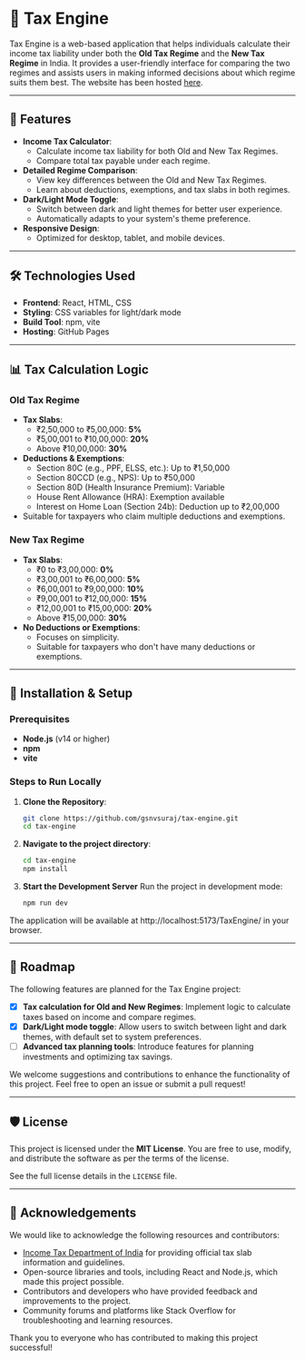 # 🧮 Tax Engine

Tax Engine is a web-based application that helps individuals calculate their income tax liability under both the **Old Tax Regime** and the **New Tax Regime** in India. It provides a user-friendly interface for comparing the two regimes and assists users in making informed decisions about which regime suits them best. The website has been hosted [here](https://gsnvsuraj.github.io/TaxEngine/).

---

## 🚀 Features
- **Income Tax Calculator**:
  - Calculate income tax liability for both Old and New Tax Regimes.
  - Compare total tax payable under each regime.
- **Detailed Regime Comparison**:
  - View key differences between the Old and New Tax Regimes.
  - Learn about deductions, exemptions, and tax slabs in both regimes.
- **Dark/Light Mode Toggle**:
  - Switch between dark and light themes for better user experience.
  - Automatically adapts to your system's theme preference.
- **Responsive Design**:
  - Optimized for desktop, tablet, and mobile devices.

---

## 🛠️ Technologies Used
- **Frontend**: React, HTML, CSS
- **Styling**: CSS variables for light/dark mode
- **Build Tool**: npm, vite
- **Hosting**: GitHub Pages

---

## 📊 Tax Calculation Logic

### Old Tax Regime
- **Tax Slabs**:
  - ₹2,50,000 to ₹5,00,000: **5%**
  - ₹5,00,001 to ₹10,00,000: **20%**
  - Above ₹10,00,000: **30%**
- **Deductions & Exemptions**:
  - Section 80C (e.g., PPF, ELSS, etc.): Up to ₹1,50,000
  - Section 80CCD (e.g., NPS): Up to ₹50,000
  - Section 80D (Health Insurance Premium): Variable
  - House Rent Allowance (HRA): Exemption available
  - Interest on Home Loan (Section 24b): Deduction up to ₹2,00,000
- Suitable for taxpayers who claim multiple deductions and exemptions.

### New Tax Regime
- **Tax Slabs**:
  - ₹0 to ₹3,00,000: **0%**
  - ₹3,00,001 to ₹6,00,000: **5%**
  - ₹6,00,001 to ₹9,00,000: **10%**
  - ₹9,00,001 to ₹12,00,000: **15%**
  - ₹12,00,001 to ₹15,00,000: **20%**
  - Above ₹15,00,000: **30%**
- **No Deductions or Exemptions**:
  - Focuses on simplicity.
  - Suitable for taxpayers who don't have many deductions or exemptions.

---

## 🔧 Installation & Setup

### Prerequisites
- **Node.js** (v14 or higher)
- **npm**
- **vite**

### Steps to Run Locally
1. **Clone the Repository**:
   ```bash
   git clone https://github.com/gsnvsuraj/tax-engine.git
   cd tax-engine
   ```
   
1. **Navigate to the project directory**:

    ```bash
    cd tax-engine
    npm install 
    ```

1. **Start the Development Server**
   Run the project in development mode:

    ```bash
    npm run dev
    ```

The application will be available at http://localhost:5173/TaxEngine/ in your browser.

---

## 🎯 Roadmap

The following features are planned for the Tax Engine project:

- [x] **Tax calculation for Old and New Regimes**: Implement logic to calculate taxes based on income and compare regimes.
- [x] **Dark/Light mode toggle**: Allow users to switch between light and dark themes, with default set to system preferences.
- [ ] **Advanced tax planning tools**: Introduce features for planning investments and optimizing tax savings.

We welcome suggestions and contributions to enhance the functionality of this project. Feel free to open an issue or submit a pull request!

---

## 🛡️ License

This project is licensed under the **MIT License**. You are free to use, modify, and distribute the software as per the terms of the license.  

See the full license details in the `LICENSE` file.

---

## 🌟 Acknowledgements

We would like to acknowledge the following resources and contributors:

- [Income Tax Department of India](https://incometaxindia.gov.in) for providing official tax slab information and guidelines.
- Open-source libraries and tools, including React and Node.js, which made this project possible.
- Contributors and developers who have provided feedback and improvements to the project.
- Community forums and platforms like Stack Overflow for troubleshooting and learning resources.

Thank you to everyone who has contributed to making this project successful!

